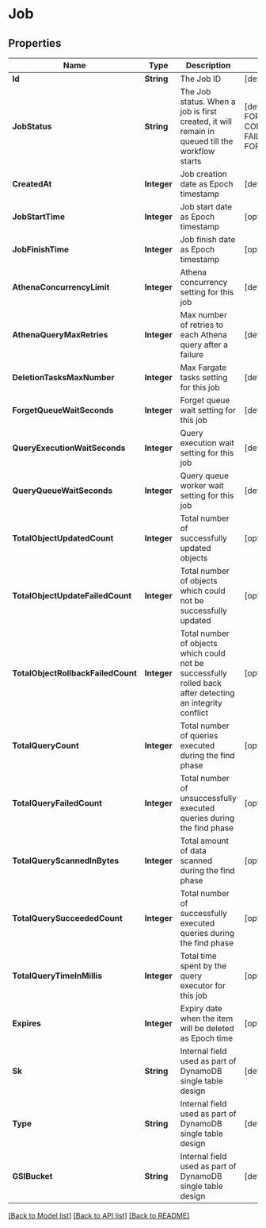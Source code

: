# Job
## Properties

Name | Type | Description | Notes
------------ | ------------- | ------------- | -------------
**Id** | **String** | The Job ID | [default to null]
**JobStatus** | **String** | The Job status. When a job is first created, it will remain in queued till the workflow starts | [default to QUEUED] [enum: QUEUED, RUNNING, FORGET_COMPLETED_CLEANUP_IN_PROGRESS, COMPLETED, COMPLETED_CLEANUP_FAILED, FAILED, FIND_FAILED, FORGET_FAILED, FORGET_PARTIALLY_FAILED]
**CreatedAt** | **Integer** | Job creation date as Epoch timestamp | [default to null]
**JobStartTime** | **Integer** | Job start date as Epoch timestamp | [optional] [default to null]
**JobFinishTime** | **Integer** | Job finish date as Epoch timestamp | [optional] [default to null]
**AthenaConcurrencyLimit** | **Integer** | Athena concurrency setting for this job | [default to null]
**AthenaQueryMaxRetries** | **Integer** | Max number of retries to each Athena query after a failure | [default to null]
**DeletionTasksMaxNumber** | **Integer** | Max Fargate tasks setting for this job | [default to null]
**ForgetQueueWaitSeconds** | **Integer** | Forget queue wait setting for this job | [default to null]
**QueryExecutionWaitSeconds** | **Integer** | Query execution wait setting for this job | [default to null]
**QueryQueueWaitSeconds** | **Integer** | Query queue worker wait setting for this job | [default to null]
**TotalObjectUpdatedCount** | **Integer** | Total number of successfully updated objects | [optional] [default to 0]
**TotalObjectUpdateFailedCount** | **Integer** | Total number of objects which could not be successfully updated | [optional] [default to 0]
**TotalObjectRollbackFailedCount** | **Integer** | Total number of objects which could not be successfully rolled back after detecting an integrity conflict | [optional] [default to 0]
**TotalQueryCount** | **Integer** | Total number of queries executed during the find phase | [optional] [default to 0]
**TotalQueryFailedCount** | **Integer** | Total number of unsuccessfully executed queries during the find phase | [optional] [default to 0]
**TotalQueryScannedInBytes** | **Integer** | Total amount of data scanned during the find phase | [optional] [default to 0]
**TotalQuerySucceededCount** | **Integer** | Total number of successfully executed queries during the find phase | [optional] [default to 0]
**TotalQueryTimeInMillis** | **Integer** | Total time spent by the query executor for this job | [optional] [default to 0]
**Expires** | **Integer** | Expiry date when the item will be deleted as Epoch time | [optional] [default to null]
**Sk** | **String** | Internal field used as part of DynamoDB single table design | [default to null]
**Type** | **String** | Internal field used as part of DynamoDB single table design | [default to null] [enum: Job]
**GSIBucket** | **String** | Internal field used as part of DynamoDB single table design | [default to null]

[[Back to Model list]](../README.md#documentation-for-models) [[Back to API list]](../README.md#documentation-for-api-endpoints) [[Back to README]](../README.md)

